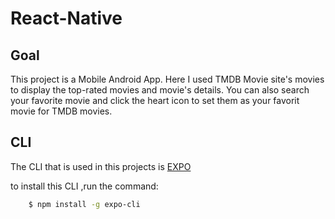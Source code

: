 # React-Native

## Goal 
This project is a Mobile Android App. Here I used TMDB Movie site's movies to display the top-rated movies and movie's details. You can also search your favorite movie and click the heart icon to set them as your favorit movie for TMDB movies.

## CLI

The CLI that is used in this projects is [EXPO](https://docs.expo.dev/get-started/installation/)

to install this CLI ,run the command:
```bash
    $ npm install -g expo-cli
```

